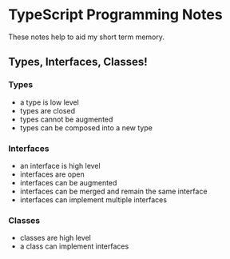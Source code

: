 # TypeScript Programming Notes

These notes help to aid my short term memory.

## Types, Interfaces, Classes!

### Types
- a type is low level
- types are closed 
- types cannot be augmented
- types can be composed into a new type

### Interfaces
- an interface is high level
- interfaces are open
- interfaces can be augmented
- interfaces can be merged and remain the same interface
- interfaces can implement multiple interfaces

### Classes
- classes are high level
- a class can implement interfaces





